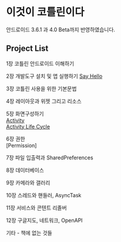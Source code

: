 # 이것이 코틀린이다

안드로이드 3.6.1 과 4.0 Beta까지 반영하였습니다.

## Project List

1장 코틀린 안드로이드 이해하기

2장 개발도구 설치 및 앱 실행하기
[Say Hello](https://github.com/javafa/thisiskotlin/tree/master/SayHello)   
   
3장 코틀린 사용을 위한 기본문법

4장 레이아웃과 위젯 그리고 리소스

5장 화면구성하기   
[Activity](https://github.com/javafa/thisiskotlin/tree/master/Activity)   
[Activity Life Cycle](https://github.com/javafa/thisiskotlin/tree/master/ActivityLifeCycle)   
   
6장 권한   
[Permission]   
   
7장 파일 입출력과 SharedPreferences

8장 데이터베이스

9장 카메라와 갤러리

10장 스레드와 핸들러, AsyncTask

11장 서비스와 콘텐트 리졸버

12장 구글지도, 네트워크, OpenAPI

기타 - 책에 없는 것들


